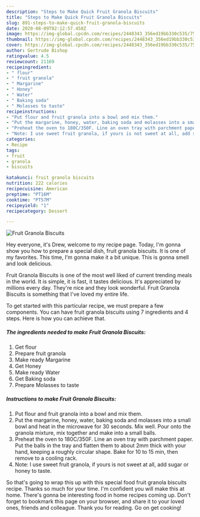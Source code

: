 ```yaml
---
description: "Steps to Make Quick Fruit Granola Biscuits"
title: "Steps to Make Quick Fruit Granola Biscuits"
slug: 891-steps-to-make-quick-fruit-granola-biscuits
date: 2020-08-09T02:12:57.458Z
image: https://img-global.cpcdn.com/recipes/2448343_356ed19bb330c535/751x532cq70/fruit-granola-biscuits-recipe-main-photo.jpg
thumbnail: https://img-global.cpcdn.com/recipes/2448343_356ed19bb330c535/751x532cq70/fruit-granola-biscuits-recipe-main-photo.jpg
cover: https://img-global.cpcdn.com/recipes/2448343_356ed19bb330c535/751x532cq70/fruit-granola-biscuits-recipe-main-photo.jpg
author: Gertrude Bishop
ratingvalue: 4.5
reviewcount: 21169
recipeingredient:
- " flour"
- " fruit granola"
- " Margarine"
- " Honey"
- " Water"
- " Baking soda"
- " Molasses to taste"
recipeinstructions:
- "Put flour and fruit granola into a bowl and mix them."
- "Put the margarine, honey, water, baking soda and molasses into a small bowl and heat in the microwave for 30 seconds. Mix well. Pour onto the granola mixture, mix together and make into a small balls."
- "Preheat the oven to 180C/350F. Line an oven tray with parchment paper. Put the balls in the tray and flatten them to about 2mm thick with your hand, keeping a roughly circular shape. Bake for 10 to 15 min, then remove to a cooling rack."
- "Note: I use sweet fruit granola, if yours is not sweet at all, add sugar or honey to taste."
categories:
- Recipe
tags:
- fruit
- granola
- biscuits

katakunci: fruit granola biscuits 
nutrition: 222 calories
recipecuisine: American
preptime: "PT16M"
cooktime: "PT57M"
recipeyield: "1"
recipecategory: Dessert

---
```



![Fruit Granola Biscuits](https://img-global.cpcdn.com/recipes/2448343_356ed19bb330c535/751x532cq70/fruit-granola-biscuits-recipe-main-photo.jpg)

Hey everyone, it's Drew, welcome to my recipe page. Today, I'm gonna show you how to prepare a special dish, fruit granola biscuits. It is one of my favorites. This time, I'm gonna make it a bit unique. This is gonna smell and look delicious.

Fruit Granola Biscuits is one of the most well liked of current trending meals in the world. It is simple, it is fast, it tastes delicious. It's appreciated by millions every day. They're nice and they look wonderful. Fruit Granola Biscuits is something that I've loved my entire life.




To get started with this particular recipe, we must prepare a few components. You can have fruit granola biscuits using 7 ingredients and 4 steps. Here is how you can achieve that.

<!--inarticleads1-->

##### The ingredients needed to make Fruit Granola Biscuits:

1. Get  flour
1. Prepare  fruit granola
1. Make ready  Margarine
1. Get  Honey
1. Make ready  Water
1. Get  Baking soda
1. Prepare  Molasses to taste




<!--inarticleads2-->

##### Instructions to make Fruit Granola Biscuits:

1. Put flour and fruit granola into a bowl and mix them.
1. Put the margarine, honey, water, baking soda and molasses into a small bowl and heat in the microwave for 30 seconds. Mix well. Pour onto the granola mixture, mix together and make into a small balls.
1. Preheat the oven to 180C/350F. Line an oven tray with parchment paper. Put the balls in the tray and flatten them to about 2mm thick with your hand, keeping a roughly circular shape. Bake for 10 to 15 min, then remove to a cooling rack.
1. Note: I use sweet fruit granola, if yours is not sweet at all, add sugar or honey to taste.




So that's going to wrap this up with this special food fruit granola biscuits recipe. Thanks so much for your time. I'm confident you will make this at home. There's gonna be interesting food in home recipes coming up. Don't forget to bookmark this page on your browser, and share it to your loved ones, friends and colleague. Thank you for reading. Go on get cooking!
